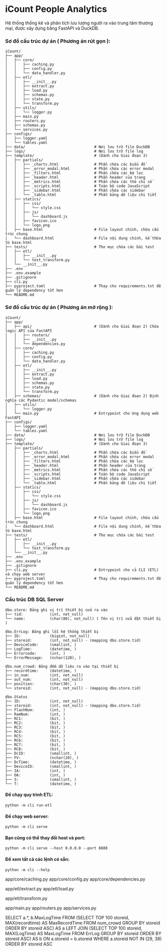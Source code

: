 
# iCount People Analytics
Hệ thống thống kê và phân tích lưu lượng người ra vào trung tâm thương mại, được xây dựng bằng FastAPI và DuckDB.

### Sơ đồ cấu trúc dự án ( Phương án rút gọn ):
```
iCount/
├── app/
│   ├── core/
│   │   ├── caching.py
│   │   ├── config.py
│   │   └── data_handler.py
│   ├── etl/
│   │   ├── __init__.py
│   │   ├── extract.py
│   │   ├── load.py
│   │   ├── schemas.py
│   │   ├── state.py
│   │   └── transform.py
│   ├── utils/
│   │   └── logger.py
│   ├── main.py
│   ├── routers.py
│   ├── schemas.py
│   └── services.py
├── configs/
│   ├── logger.yaml
│   └── tables.yaml
├── data/                               # Nơi lưu trữ file DuckDB
├── logs/                               # Nơi lưu trữ file log
├── template/                           # (Dành cho Giai đoạn 3)
│   ├── partials/
│   │   ├── _charts.html                # Phần chứa các biểu đồ
│   │   ├── _error_modal.html           # Phần chứa các error modal
│   │   ├── _filters.html               # Phần chứa các bộ lọc
│   │   ├── _header.html                # Phần header của trang
│   │   ├── _metrics.html               # Phần chứa các thẻ chỉ số
│   │   ├── _scripts.html               # Toàn bộ code JavaScript
│   │   ├── _sidebar.html               # Phần chứa các sidebar
│   │   └── _table.html                 # Phần bảng dữ liệu chi tiết
│   ├── statics/
│   │   ├── css/
│   │   │   └── style.css
│   │   ├── js/
│   │   │   └── dashboard.js
│   │   ├── favicon.ico
│   │   └── logo.png
│   ├── base.html                       # File layout chính, chứa cấu trúc chung
│   └── dashboard.html                  # File nội dung chính, kế thừa từ base.html
├── tests/                              # Thư mục chứa các bài test
│   ├── etl/
│   │   ├── __init__.py
│   │   └── test_transform.py
│   └── __init__.py
├── .env
├── .env.example
├── .gitignore
├── cli.py
├── pyproject.toml                      # Thay cho requirements.txt để quản lý dependency tốt hơn
└── README.md
```

### Sơ đồ cấu trúc dự án ( Phương án mở rộng ):
```
iCount/
├── app/
│   ├── api/                            # (Dành cho Giai đoạn 2) Chứa logic API của FastAPI
│   │   ├── routers/
│   │   ├── __init__.py
│   │   └── dependencies.py
│   ├── core/
│   │   ├── caching.py
│   │   ├── config.py
│   │   └── data_handler.py
│   ├── etl/
│   │   ├── __init__.py
│   │   ├── extract.py
│   │   ├── load.py
│   │   ├── schemas.py
│   │   ├── state.py
│   │   └── transform.py
│   ├── schemas/                        # (Dành cho Giai đoạn 2) Định nghĩa các Pydantic model/schemas
│   ├── utils/
│   │   └── logger.py
│   └── main.py                         # Entrypoint cho ứng dụng web FastAPI
├── configs/
│   ├── logger.yaml
│   └── tables.yaml
├── data/                               # Nơi lưu trữ file DuckDB
├── logs/                               # Nơi lưu trữ file log
├── template/                           # (Dành cho Giai đoạn 3)
│   ├── partials/
│   │   ├── _charts.html                # Phần chứa các biểu đồ
│   │   ├── _error_modal.html           # Phần chứa các error modal
│   │   ├── _filters.html               # Phần chứa các bộ lọc
│   │   ├── _header.html                # Phần header của trang
│   │   ├── _metrics.html               # Phần chứa các thẻ chỉ số
│   │   ├── _scripts.html               # Toàn bộ code JavaScript
│   │   ├── _sidebar.html               # Phần chứa các sidebar
│   │   └── _table.html                 # Phần bảng dữ liệu chi tiết
│   ├── statics/
│   │   ├── css/
│   │   │   └── style.css
│   │   ├── js/
│   │   │   └── dashboard.js
│   │   ├── favicon.ico
│   │   └── logo.png
│   ├── base.html                       # File layout chính, chứa cấu trúc chung
│   └── dashboard.html                  # File nội dung chính, kế thừa từ base.html
├── tests/                              # Thư mục chứa các bài test
│   ├── etl/
│   │   ├── __init__.py
│   │   └── test_transform.py
│   └── __init__.py
├── .env
├── .env.example
├── .gitignore
├── cli.py                              # Entrypoint cho cả CLI (ETL) và chạy web server
├── pyproject.toml                      # Thay cho requirements.txt để quản lý dependency tốt hơn
└── README.md
```

### Cấu trúc DB SQL Server
```
dbo.store: Bảng ghi vị trí thiết bị cửa ra vào
├── tid:            (int, not_null)
└── name:           (char(80), not_null) ( Tên vị trí cửa đặt thiết bị )

dbo.ErrLog: Bảng ghi lỗi hệ thống thiết bị
├── ID:             (bigint, not_null)
├── storeid:        (int, not_null) - (mapping dbo.store.tid)
├── DeviceCode:     (smallint, )
├── LogTime:        (datetime, )
├── Errorcode:      (int, )
└── ErrorMessage:   (nchar(120), )

dbo.num_crowd: Bảng đếm dữ liệu ra vào tại thiết bị 
├── recordtime:     (datetime, )
├── in_num:         (int, not_null)
├── out_num:        (int, not_null)
├── position:       (char(30), )
└── storeid:        (int, not_null) - (mapping dbo.store.tid)

dbo.Status
├── ID:             (int, not_null)
├── storeid:        (int, not_null) - (mapping dbo.store.tid)
├── FlashNum:       (int, )
├── RamNum:         (int, )
├── RC1:            (bit, )
├── RC2:            (bit, )
├── RC3:            (bit, )
├── RC4:            (bit, )
├── RC5:            (bit, )
├── RC6:            (bit, )
├── RC7:            (bit, )
├── RC8:            (bit, )
├── DcID:           (smallint, )
├── FV:             (nchar(20), )
├── DcTime:         (datetime, )
├── DeviceID:       (smallint, )
├── IA:             (int, )
├── OA:             (int, )
├── S:              (smallint, )
└── T:              (datetime, )
```

#### Để chạy quy trình ETL:
```
python -m cli run-etl
```
#### Để chạy web server:
```
python -m cli serve
```
#### Bạn cũng có thể thay đổi host và port:
```
python -m cli serve --host 0.0.0.0 --port 8888
```
#### Để xem tất cả các lệnh có sẵn:
```
python -m cli --help
```

app/core/caching.py
app/core/config.py
app/core/dependencies.py

app/etl/extract.py
app/etl/load.py

app/etl/transform.py

app/main.py
app/routers.py
app/services.py

SELECT a.*, b.MaxLogTime
FROM (SELECT TOP 100 storeid, MAX(recordtime) AS MaxRecordTime FROM num_crowd GROUP BY storeid ORDER BY storeid ASC) AS a
LEFT JOIN (SELECT TOP 100 storeid, MAX(LogTime) AS MaxLogTime FROM ErrLog GROUP BY storeid ORDER BY storeid ASC) AS b
	ON a.storeid = b.storeid
WHERE a.storeid NOT IN (29, 38)
ORDER BY storeid ASC